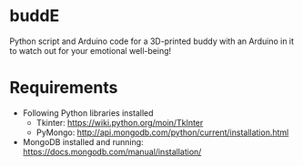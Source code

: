 # buddE
Python script and Arduino code for a 3D-printed buddy with an Arduino in it to watch out for your emotional well-being!

# Requirements
- Following Python libraries installed
  - Tkinter: https://wiki.python.org/moin/TkInter
  - PyMongo: http://api.mongodb.com/python/current/installation.html
- MongoDB installed and running: https://docs.mongodb.com/manual/installation/
